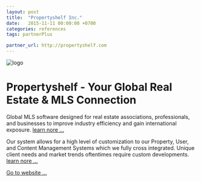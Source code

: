 ```yaml
---
layout: post
title:  "Propertyshelf Inc."
date:   2015-11-11 00:00:00 +0700
categories: references
tags: partnerPlus

partner_url: http://propertyshelf.com
---
```


![logo](http://propertyshelf.com/logo.png 'Propertyshelf, Inc')

<!--more-->

# Propertyshelf - Your Global Real Estate & MLS Connection

Global MLS software designed for real estate associations, professionals, and businesses to improve industry efficiency and gain international exposure. 
[learn nore ...](http://propertyshelf.com/en/agent-broker-real-estate-mls)

Our system allows for a high level of customization to our Property, User, and Content Management Systems which we fully cross integrated. Unique client needs and market trends oftentimes require custom developments.
[learn nore ...](http://propertyshelf.com/en/it-consulting-and-government-solutions)

[Go to website ...](http://propertyshelf.com)


